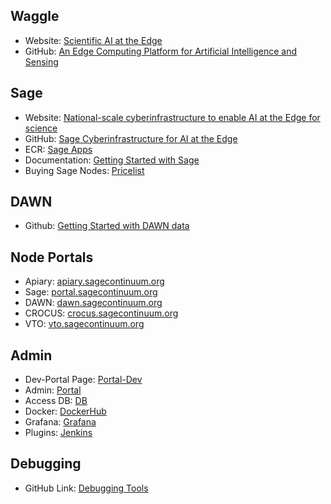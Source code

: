 ## Waggle
* Website: [Scientific AI at the Edge](http://www.wa8.gl)
* GitHub: [An Edge Computing Platform for Artificial Intelligence and Sensing](https://github.com/waggle-sensor)

## Sage
* Website: [National-scale cyberinfrastructure to enable AI at the Edge for science](https://sagecontinuum.org/)
* GitHub: [Sage Cyberinfrastructure for AI at the Edge](https://github.com/sagecontinuum)
* ECR: [Sage Apps](https://portal.sagecontinuum.org/apps/explore)
* Documentation: [Getting Started with Sage](https://sagecontinuum.org/docs/about/overview)
* Buying Sage Nodes: [Pricelist](https://github.com/sagecontinuum/sage/tree/master/platforms)

## DAWN
* Github: [Getting Started with DAWN data](https://github.com/waggle-sensor/pandawn)

## Node Portals 
* Apiary: [apiary.sagecontinuum.org](https://apiary.sagecontinuum.org/nodes)
* Sage: [portal.sagecontinuum.org](https://portal.sagecontinuum.org/nodes)
* DAWN: [dawn.sagecontinuum.org](https://dawn.sagecontinuum.org/nodes)
* CROCUS: [crocus.sagecontinuum.org](https://crocus.sagecontinuum.org/nodes)
* VTO: [vto.sagecontinuum.org](https://vto.sagecontinuum.org/nodes)
  
## Admin 
* Dev-Portal Page: [Portal-Dev](https://portal-dev.sagecontinuum.org/nodes)
* Admin: [Portal](https://admin.sagecontinuum.org)
* Access DB: [DB](https://access.sagecontinuum.org/)
* Docker: [DockerHub](https://hub.docker.com/u/waggle)
* Grafana: [Grafana](https://grafana.sagecontinuum.org/login)
* Plugins: [Jenkins](https://jenkins.sagecontinuum.org/)

## Debugging 
* GitHub Link: [Debugging Tools](https://github.com/waggle-sensor/devOps/tree/main/debugging)
